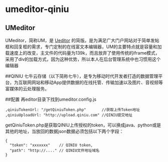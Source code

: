 # umeditor-qiniu

## UMeditor
UMeditor，简称UM，是 [Ueditor](http://ueditor.baidu.com) 的简版。是为满足广大门户网站对于简单发帖框和回复框的需求，专门定制的在线富文本编辑器，UM的主要特点就是容量和加载速度上的改变，主文件的代码量为139k，而且放弃了使用传统的iframe模式，采用了div的加载方式，因为这种优势，所以本人在后台管理系统中也习惯用这个编辑器

##QINIU
七牛云存储（以下简称七牛），是专为移动时代开发者打造的数据管理平台，为互联网网站和移动App提供数据的在线托管、传输加速以及图片、音视频等富媒体的云处理服务。

##配置
再editor目录下找到umeditor.config.js
```
,qiniuTokenUrl: "/getQiniuToken.php"       //获取上传Token地址
,qiniuUploadUrl: "http://upload.qiniu.com" //QINIU提交地址
```
getQiniuToken.php是获取QINIU上传授权的token，可以换成java、python或是其他的地址，当放回的数据json数据必须包括以下两个字段：
```
{
  "token": "xxxxxxx"    // QINIU token,
  "path": "http://...." // QINIU文件地址域名
}
```
